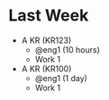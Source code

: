 # Last Week

- A KR (KR123)
  - @eng1 (10 hours)
  - Work 1
- A KR (KR100)
  - @eng1 (1 day)
  - Work 1
